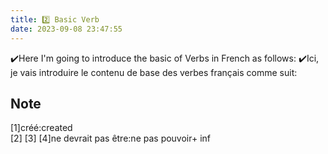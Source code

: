 ```yaml
---
title: 2️⃣ Basic Verb
date: 2023-09-08 23:47:55
---
```


✔️Here I'm going to introduce the basic of Verbs in French as follows:
✔️Ici, je vais introduire le contenu de base des verbes français comme suit:





## Note 
<div id="note">[1]créé:created</div>
[2]
[3]
[4]ne devrait pas être:ne pas pouvoir+ inf